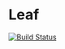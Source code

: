 # Leaf
[![Build Status](https://travis-ci.com/leaf-app/leaf.svg?branch=master)](https://travis-ci.com/leaf-app/leaf)
